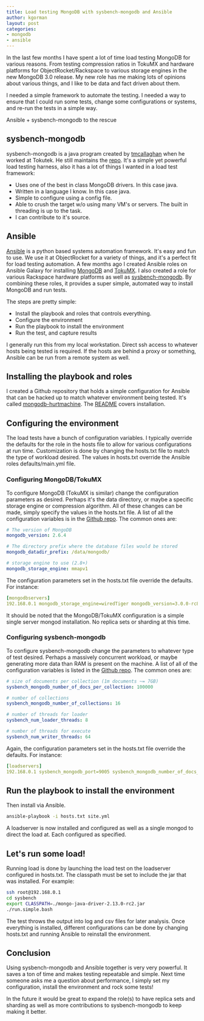```yaml
---
title: Load testing MongoDB with sysbench-mongodb and Ansible
author: kgorman
layout: post
categories:
- mongodb
- ansible
---
```


In the last few months I have spent a lot of time load testing MongoDB for various reasons. From testing compression ratios in TokuMX and hardware platforms for ObjectRocket/Rackspace to various storage engines in the new MongoDB 3.0 release. My new role has me making lots of opinions about various things, and I like to be data and fact driven about them.

I needed a simple framework to automate the testing. I needed a way to ensure that I could run some tests, change some configurations or systems, and re-run the tests in a simple way.

Ansible + sysbench-mongodb to the rescue

## sysbench-mongodb

sysbench-mongodb is a java program created by [tmcallaghan](https://github.com/tmcallaghan) when he worked at Tokutek. He still maintains the [repo](https://github.com/tmcallaghan/sysbench-mongodb). It's a simple yet powerful load testing harness, also it has a lot of things I wanted in a load test framework:

- Uses one of the best in class MongoDB drivers. In this case java.
- Written in a language I know. In this case java.
- Simple to configure using a config file.
- Able to crush the target w/o using many VM's or servers. The built in threading is up to the task.
- I can contribute to it's source.

## Ansible

[Ansible](http://www.ansible.com) is a python based systems automation framework.  It's easy and fun to use. We use it at ObjectRocket for a variety of things, and it's a perfect fit for load testing automation. A few months ago I created Ansible roles on Ansible Galaxy for installing [MongoDB](https://galaxy.ansible.com/list#/roles/1955) and [TokuMX](https://galaxy.ansible.com/list#/roles/1890). I also created a role for various Rackspace hardware platforms as well as [sysbench-mongodb](https://github.com/kgorman/ansible-roles_sysbench-mongodb).  By combining these roles, it provides a super simple, automated way to install MongoDB and run tests.

The steps are pretty simple:

- Install the playbook and roles that controls everything.
- Configure the environment
- Run the playbook to install the environment
- Run the test, and capture results

I generally run this from my local workstation. Direct ssh access to whatever hosts being tested is required. If the hosts are behind a proxy or something, Ansible can be run from a remote system as well.

## Installing the playbook and roles

I created a Github repository that holds a simple configuration for Ansible that can be hacked up to match whatever environment being tested. It's called [mongodb-hurtmachine](https://github.com/kgorman/mongodb-hurtmachine). The [README](https://github.com/kgorman/mongodb-hurtmachine/blob/master/README.md) covers installation.

## Configuring the environment

The load tests have a bunch of configuration variables. I typically override the defaults for the role in the hosts file to allow for various configurations at run time. Customization is done by changing the hosts.txt file to match the type of workload desired. The values in hosts.txt override the Ansible roles defaults/main.yml file.

### Configuring MongoDB/TokuMX

To configure MongoDB (TokuMX is similar) change the configuration parameters as desired. Perhaps it's the data directory, or maybe a specific storage engine or compression algorithm. All of these changes can be made, simply specify the values in the hosts.txt file. A list of all the configuration variables is in the [Github repo](https://github.com/kgorman/ansible-roles_mongodb-install/blob/master/defaults/main.yml). The common ones are:

```yaml
# The version of MongoDB
mongodb_version: 2.6.4

# The directory prefix where the database files would be stored
mongodb_datadir_prefix: /data/mongodb/

# storage engine to use (2.8+)
mongodb_storage_engine: mmapv1
```

The configuration parameters set in the hosts.txt file override the defaults. For instance:

```yaml
[mongodbservers]
192.168.0.1 mongodb_storage_engine=wiredTiger mongodb_version=3.0.0-rc8
```

It should be noted that the MongoDB/TokuMX configuration is a simple single server mongod installation. No replica sets or sharding at this time.

### Configuring sysbench-mongodb

To configure sysbench-mongodb change the parameters to whatever type of test desired. Perhaps a massively concurrent workload, or maybe generating more data than RAM is present on the machine. A list of all of the configuration variables is listed in the [Github repo](https://github.com/kgorman/ansible-roles_sysbench-mongodb/blob/master/defaults/main.yml). The common ones are:

```yaml
# size of documents per collection (1m documents ~= 7GB)
sysbench_mongodb_number_of_docs_per_collection: 100000

# number of collections
sysbench_mongodb_number_of_collections: 16

# number of threads for loader
sysbench_num_loader_threads: 8

# number of threads for execute
sysbench_num_writer_threads: 64
```

Again, the configuration parameters set in the hosts.txt file override the defaults. For instance:

```yaml
[loadservers]
192.168.0.1 sysbench_mongodb_port=9005 sysbench_mongodb_number_of_docs_per_collection=5000000 sysbench_mongodb_host=192.168.0.2
```

## Run the playbook to install the environment

Then install via Ansible.

```bash
ansible-playbook -i hosts.txt site.yml
```

A loadserver is now installed and configured as well as a single mongod to direct the load at. Each configured as specified.

## Let's run some load!

Running load is done by launching the load test on the loadserver configured in hosts.txt. The classpath must be set to include the jar that was installed. For example:

```bash
ssh root@192.168.0.1
cd sysbench
export CLASSPATH=./mongo-java-driver-2.13.0-rc2.jar
./run.simple.bash
```

The test throws the output into log and csv files for later analysis.  Once everything is installed, different configurations can be done by changing hosts.txt and running Ansible to reinstall the environment.

## Conclusion

Using sysbench-mongodb and Ansible together is very very powerful. It saves a ton of time and makes testing repeatable and simple. Next time someone asks me a question about performance, I simply set my configuration, install the environment and rock some tests!

In the future it would be great to expand the role(s) to have replica sets and sharding as well as more contributions to sysbench-mongodb to keep making it better.
